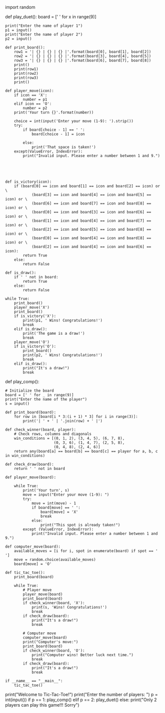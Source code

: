 import random


def play_duet():
    board = [' ' for x in range(9)]

    print("Enter the name of player 1")
    p1 = input()
    print("Enter the name of player 2")
    p2 = input()

    def print_board():
        row1 = '| {} | {} | {} |'.format(board[0], board[1], board[2])
        row2 = '| {} | {} | {} |'.format(board[3], board[4], board[5])
        row3 = '| {} | {} | {} |'.format(board[6], board[7], board[8])
        print()
        print(row1)
        print(row2)
        print(row3)
        print()

    def player_move(icon):
        if icon == 'X':
            number = p1
        elif icon == 'O':
            number = p2
        print('Your turn {}'.format(number))

        choice = int(input('Enter your move (1-9): ').strip())
        try:
            if board[choice - 1] == ' ':
                board[choice - 1] = icon

            else:
                print('That space is taken!')
        except(ValueError, IndexError):
            print("Invalid input. Please enter a number between 1 and 9.")





    def is_victory(icon):
        if (board[0] == icon and board[1] == icon and board[2] == icon) or \
                (board[3] == icon and board[4] == icon and board[5] == icon) or \
                (board[6] == icon and board[7] == icon and board[8] == icon) or \
                (board[0] == icon and board[3] == icon and board[6] == icon) or \
                (board[1] == icon and board[4] == icon and board[7] == icon) or \
                (board[2] == icon and board[5] == icon and board[8] == icon) or \
                (board[0] == icon and board[4] == icon and board[8] == icon) or \
                (board[2] == icon and board[4] == icon and board[6] == icon):
            return True
        else:
            return False

    def is_draw():
        if ' ' not in board:
            return True
        else:
            return False

    while True:
        print_board()
        player_move('X')
        print_board()
        if is_victory('X'):
            print(p1, ' Wins! Congratulations!')
            break
        elif is_draw():
            print('The game is a draw!')
            break
        player_move('O')
        if is_victory('O'):
            print_board()
            print(p2, ' Wins! Congratulations!')
            break
        elif is_draw():
            print("It's a draw!")
            break


def play_comp():

    # Initialize the board
    board = [' ' for _ in range(9)]
    print("Enter the name of the player")
    s = input()

    def print_board(board):
        for row in [board[i * 3:(i + 1) * 3] for i in range(3)]:
            print('| ' + ' | '.join(row) + ' |')

    def check_winner(board, player):
        # Check rows, columns and diagonals
        win_conditions = [(0, 1, 2), (3, 4, 5), (6, 7, 8),
                          (0, 3, 6), (1, 4, 7), (2, 5, 8),
                          (0, 4, 8), (2, 4, 6)]
        return any(board[a] == board[b] == board[c] == player for a, b, c in win_conditions)

    def check_draw(board):
        return ' ' not in board

    def player_move(board):

        while True:
            print('Your turn', s)
            move = input("Enter your move (1-9): ")
            try:
                move = int(move) - 1
                if board[move] == ' ':
                    board[move] = 'X'
                    break
                else:
                    print("This spot is already taken!")
            except (ValueError, IndexError):
                print("Invalid input. Please enter a number between 1 and 9.")

    def computer_move(board):
        available_moves = [i for i, spot in enumerate(board) if spot == ' ']
        move = random.choice(available_moves)
        board[move] = 'O'

    def tic_tac_toe():
        print_board(board)

        while True:
            # Player move
            player_move(board)
            print_board(board)
            if check_winner(board, 'X'):
                print(s, 'Wins! Congratulations!')
                break
            if check_draw(board):
                print("It's a draw!")
                break

            # Computer move
            computer_move(board)
            print("Computer's move:")
            print_board(board)
            if check_winner(board, 'O'):
                print("Computer wins! Better luck next time.")
                break
            if check_draw(board):
                print("It's a draw!")
                break

    if __name__ == "__main__":
        tic_tac_toe()



print("Welcome to Tic-Tac-Toe!")
print("Enter the number of players: ")
p = int(input())
if p == 1:
    play_comp()
elif p == 2:
    play_duet()
else:
    print("Only 2 players can play this game!!! Sorry")

